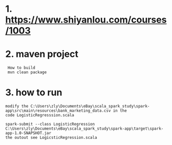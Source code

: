 # 1. https://www.shiyanlou.com/courses/1003

# 2.  maven project
```
 How to build
 mvn clean package
 ```

# 3. how to run
```
modify the C:\Users\zly\Documents\eBay\scala_spark_study\spark-app\src\main\resources\bank_marketing_data.csv in the
code LogisticRegresssion.scala

spark-submit --class LogisticRegression C:\Users\zly\Documents\eBay\scala_spark_study\spark-app\target\spark-app-1.0-SNAPSHOT.jar
the outout see LogicsticRegression.scala
```
